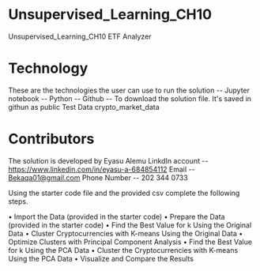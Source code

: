 # Unsupervised_Learning_CH10

Unsupervised_Learning_CH10
ETF Analyzer
# Technology 
 These are the technologies the user can use to run the solution -- Jupyter notebook  -- Python -- Github -- To download the solution file. It's saved in githun as public
Test Data 
crypto_market_data
 # Contributors 
 The solution is developed by Eyasu Alemu LinkdIn account -- https://www.linkedin.com/in/eyasu-a-684854112 Email -- Bekaqa01@gmail.com Phone Number -- 202 344 0733


Using the starter code file and the provided csv complete the following steps.

•	Import the Data (provided in the starter code)
•	Prepare the Data (provided in the starter code)
•	Find the Best Value for k Using the Original Data
•	Cluster Cryptocurrencies with K-means Using the Original Data
•	Optimize Clusters with Principal Component Analysis
•	Find the Best Value for k Using the PCA Data
•	Cluster the Cryptocurrencies with K-means Using the PCA Data
•	Visualize and Compare the Results
